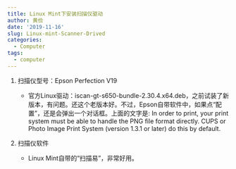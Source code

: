 ```yaml
---
title: Linux Mint下安装扫描仪驱动
author: 黄俭
date: '2019-11-16'
slug: Linux-mint-Scanner-Drived
categories:
  - Computer
tags:
  - computer
---
```

1. 扫描仪型号：Epson Perfection V19
   - 官方Linux驱动：iscan-gt-s650-bundle-2.30.4.x64.deb，之前试装了新版本，有问题。还这个老版本好。不过，Epson自带软件中，如果点“配置”，还是会弹出一个对话框。上面的文字是: In order to print, your print system must be able to handle the PNG file format directly. CUPS or Photo Image Print System (version 1.3.1 or later) do this by default.
   
1. 扫描仪软件
    - Linux Mint自带的“扫描易”，非常好用。
